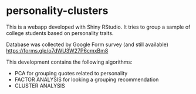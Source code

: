 # personality-clusters
This is a webapp developed with Shiny RStudio. It tries to group a sample of college students based on personality traits.

Database was collected by Google Form survey (and still available)
https://forms.gle/o7dWU3W27P6cmxBm8

This development contains the following algorithms:

* PCA for grouping quotes related to personality
* FACTOR ANALYSIS for looking a grouping recommendation
* CLUSTER ANALYSIS
